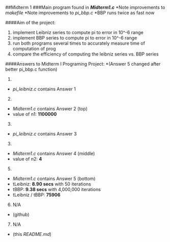 ##Midterm 1
###Main program found in **_Midterm1.c_**
*Note improvements to *makefile*
*Note improvements to *pi_bbp.c*
  *BBP runs twice as fast now

####Aim of the project:
1. implement Leibniz series to compute pi to error in 10^-6 range
1. implement BBP series to compute pi to error in 10^-6 range
1. run both programs several times to accurately measure time of computation of prog
1. compare the efficiency of computing the leibniz series vs. BBP series

####Answers to Midterm I Programing Project:
*(Answer 5 changed after better pi_bbp.c function)

1. 

  * *pi_leibniz.c* contains Answer 1

2.
 
  * *Midterm1.c* contains Answer 2 (top)
  * value of n1: **1100000**

3. 
  
  * *pi_leibniz.c* contains Answer 3

3.
 
  * *Midterm1.c* contains Answer 4 (middle)
  * value of n2: **4**

5.
 
  * *Midterm1.c* contains Answer 5 (bottom)
  * tLeibniz: **8.90 secs** with 50 iterations
  * tBBP: **9.38 secs** with 4,000,000 iterations
  * tLeibniz / tBBP: **75906**

6. N/A
  * (github)

7. N/A
  * (this *README.md*)

